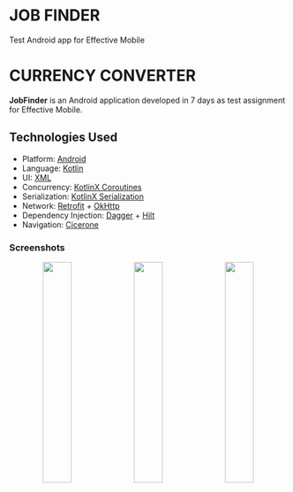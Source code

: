 # JOB FINDER
Test Android app for Effective Mobile
# CURRENCY CONVERTER

**JobFinder** is an Android application developed in 7 days as test assignment for Effective Mobile.

## Technologies Used
- Platform: [Android](https://developer.android.com)
- Language: [Kotlin](https://kotlinlang.org/)
- UI: [XML](https://aws.amazon.com/ru/what-is/xml/#:~:text=Extensible%20Markup%20Language%20(XML)%20is,implemented%20for%20structured%20data%20management.)
- Concurrency: [KotlinX Coroutines](https://github.com/Kotlin/kotlinx.coroutines)
- Serialization: [KotlinX Serialization](https://github.com/Kotlin/kotlinx.serialization)
- Network: [Retrofit](https://square.github.io/retrofit/) + [OkHttp](https://square.github.io/okhttp/)
- Dependency Injection: [Dagger](https://dagger.dev) + [Hilt](https://dagger.dev/hilt/)
- Navigation: [Cicerone](https://github.com/terrakok/Cicerone)

### Screenshots

<p align="center">
<img src = ".git/search.png" width="32%" />&nbsp;<img src = ".git/vacancy.png" width="32%" />&nbsp;<img src = ".git/response.png" width="32%" />
</p>
